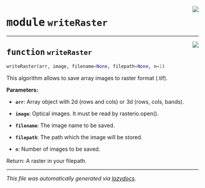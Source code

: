 <!-- markdownlint-disable -->

<a href="..\eopy\writeRaster.py#L0"><img align="right" style="float:right;" src="https://img.shields.io/badge/-source-cccccc?style=flat-square"></a>

# <kbd>module</kbd> `writeRaster`





---

<a href="..\eopy\writeRaster.py#L6"><img align="right" style="float:right;" src="https://img.shields.io/badge/-source-cccccc?style=flat-square"></a>

## <kbd>function</kbd> `writeRaster`

```python
writeRaster(arr, image, filename=None, filepath=None, n=1)
```

This algorithm allows to save array images to raster format (.tif). 



**Parameters:**
 


 - <b>`arr`</b>:  Array object with 2d (rows and cols) or 3d (rows, cols, bands). 


 - <b>`image`</b>:  Optical images. It must be read by rasterio.open(). 


 - <b>`filename`</b>:  The image name to be saved. 


 - <b>`filepath`</b>:  The path which the image will be stored. 


 - <b>`n`</b>:  Number of images to be saved. 

Return: A raster in your filepath. 




---

_This file was automatically generated via [lazydocs](https://github.com/ml-tooling/lazydocs)._
